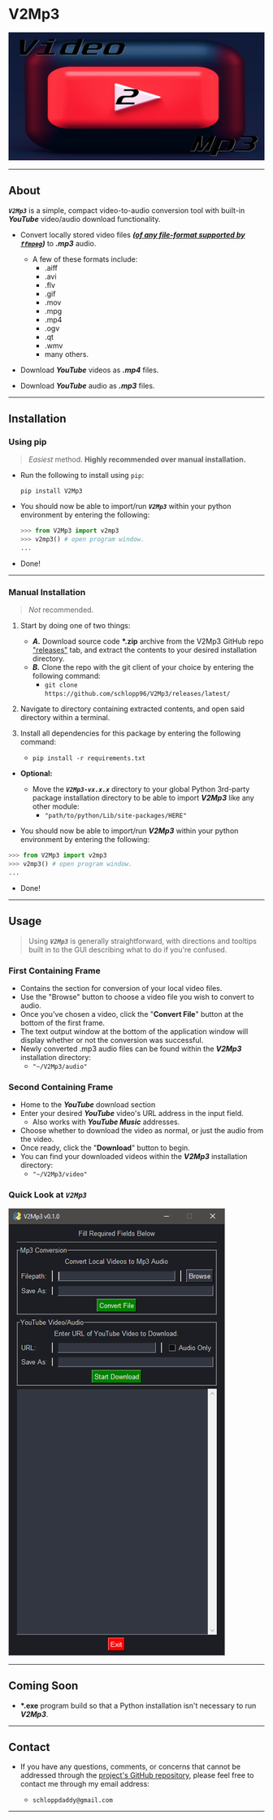 # V2Mp3

![Logo](./img/v2mp3_logo.png)

---

## About

**_`V2Mp3`_** is a simple, compact video-to-audio conversion tool with built-in _**YouTube**_ video/audio download functionality.

- Convert locally stored video files _**([of any file-format supported by `ffmpeg`](https://ffmpeg.org/general.html#Video-Codecs))**_ to _**.mp3**_ audio.

  - A few of these formats include:
    - .aiff
    - .avi
    - .flv
    - .gif
    - .mov
    - .mpg
    - .mp4
    - .ogv
    - .qt
    - .wmv
    - many others.

- Download _**YouTube**_ videos as _**.mp4**_ files.

- Download _**YouTube**_ audio as _**.mp3**_ files.

---

## Installation

### Using pip

> _Easiest_ method. **Highly recommended over manual installation.**

- Run the following to install using `pip`:

  ```shell
  pip install V2Mp3
  ```

- You should now be able to import/run _**`V2Mp3`**_ within your python environment by entering the following:

  ```python
  >>> from V2Mp3 import v2mp3
  >>> v2mp3() # open program window.
  ...
  ```

- Done!

---

### Manual Installation

> _Not_ recommended.

1. Start by doing one of two things:

   - _**A.**_ Download source code **\*.zip** archive from the V2Mp3 GitHub repo ["releases"](https://github.com/schlopp96/V2Mp3) tab, and extract the contents to your desired installation directory.
   - _**B.**_ Clone the repo with the git client of your choice by entering the following command:
     - `git clone https://github.com/schlopp96/V2Mp3/releases/latest/`

2. Navigate to directory containing extracted contents, and open said directory within a terminal.

3. Install all dependencies for this package by entering the following command:
   - `pip install -r requirements.txt`

- **Optional:**

  - Move the _**`V2Mp3-vx.x.x`**_ directory to your global Python 3rd-party package installation directory to be able to import _**V2Mp3**_ like any other module:
    - `"path/to/python/Lib/site-packages/HERE"`

- You should now be able to import/run _**V2Mp3**_ within your python environment by entering the following:

```python
>>> from V2Mp3 import v2mp3
>>> v2mp3() # open program window.
...
```

- Done!

---

## Usage

> Using _**`V2Mp3`**_ is generally straightforward, with directions and tooltips built in to the GUI describing what to do if you're confused.

### **First Containing Frame**

- Contains the section for conversion of your local video files.
- Use the "Browse" button to choose a video file you wish to convert to audio.
- Once you've chosen a video, click the "**Convert File**" button at the bottom of the first frame.
- The text output window at the bottom of the application window will display whether or not the conversion was successful.
- Newly converted .mp3 audio files can be found within the _**V2Mp3**_ installation directory:
  - `"~/V2Mp3/audio"`

### **Second Containing Frame**

- Home to the _**YouTube**_ download section
- Enter your desired _**YouTube**_ video's URL address in the input field.
  - Also works with _**YouTube Music**_ addresses.
- Choose whether to download the video as normal, or just the audio from the video.
- Once ready, click the "**Download**" button to begin.
- You can find your downloaded videos within the _**V2Mp3**_ installation directory:
  - `"~/V2Mp3/video"`

### Quick Look at _**`V2Mp3`**_

![V2Mp3](./img/v2mp3_photo.png)

---

## Coming Soon

- **\*.exe** program build so that a Python installation isn't necessary to run **_V2Mp3_**.

---

## Contact

- If you have any questions, comments, or concerns that cannot be addressed through the [project's GitHub repository](https://github.com/schlopp96/V2Mp3), please feel free to contact me through my email address:

  - `schloppdaddy@gmail.com`

---
